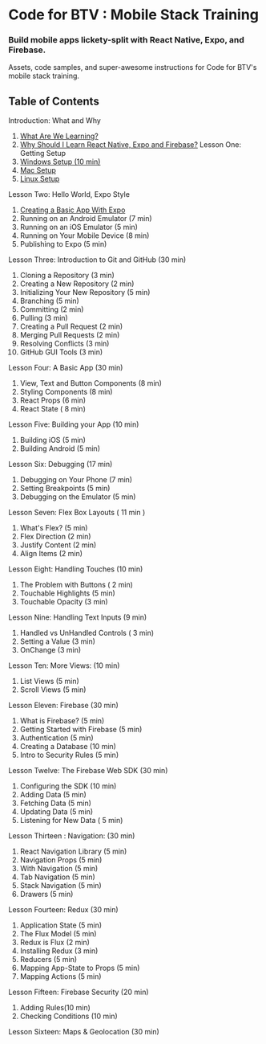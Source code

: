 # Code for BTV : Mobile Stack Training
### Build mobile apps lickety-split with React Native, Expo, and Firebase.

Assets, code samples, and super-awesome instructions for Code for BTV's mobile stack training.

## Table of Contents
Introduction: What and Why
   1. [What Are We Learning?](lesson-00_What-Who-And-Why/01-What-Are-We-Learning.md)
   2. [Why Should I Learn React Native, Expo and Firebase?](lesson-00_What-Who-And-Why/02-Why-Should-I-Learn-React-Native-Expo-and-Firebase.md)
Lesson One: Getting Setup
   1. [Windows Setup (10 min)](lesson-01_Getting-Setup/01-Getting-Setup-On-Windows.md)
   2. [Mac Setup](lesson-01_Getting-Setup/02-Getting-Setup-On-Mac.md)
   3. [Linux Setup](lesson-01_Getting-Setup/03-Getting-Setup-On-Linux.md)

Lesson Two: Hello World, Expo Style
   1. [Creating a Basic App With Expo](lesson-02_Hello_World-Expo-Style/01-Creating-A-Basic-App-With-Expo.md)
   2. Running on an Android Emulator (7 min)
   3. Running on an iOS Emulator (5 min)
   4. Running on Your Mobile Device (8 min)
   5. Publishing to Expo (5 min)

Lesson Three: Introduction to Git and GitHub (30 min)
   1. Cloning a Repository (3 min)
   2. Creating a New Repository (2 min)
   3. Initializing Your New Repository (5 min)
   4. Branching (5 min)
   5. Committing (2 min)
   6. Pulling (3 min)
   7. Creating a Pull Request (2 min)
   8. Merging Pull Requests (2 min)
   9. Resolving Conflicts (3 min)
   10. GitHub GUI Tools (3 min)

Lesson Four: A Basic App (30 min)
   1. View, Text and Button Components (8 min)
   2. Styling Components (8 min)
   3. React Props (6 min)
   4. React State ( 8 min)

Lesson Five: Building your App (10 min)
   1. Building iOS (5 min)
   2. Building Android (5 min)

Lesson Six: Debugging (17 min)
   1. Debugging on Your Phone (7 min)
   2. Setting Breakpoints (5 min)
   3. Debugging on the Emulator (5 min)

Lesson Seven: Flex Box Layouts ( 11 min )
   1. What's Flex? (5 min)
   2. Flex Direction (2 min)
   3. Justify Content (2 min)
   4. Align Items (2 min)

Lesson Eight: Handling Touches (10 min)
   1. The Problem with Buttons ( 2  min)
   2. Touchable Highlights (5 min)
   3. Touchable Opacity (3 min)

Lesson Nine: Handling Text Inputs (9  min)
   1. Handled vs UnHandled Controls ( 3 min)
   2. Setting a Value (3 min)
   3. OnChange (3 min)

Lesson Ten: More Views: (10 min)
   1.  List Views (5 min)
   2. Scroll Views (5 min)

Lesson Eleven: Firebase (30 min)
   1. What is Firebase? (5 min)
   2. Getting Started with Firebase (5 min)
   3. Authentication (5 min)
   4. Creating a Database (10 min)
   5. Intro to Security Rules (5 min)

Lesson Twelve: The Firebase Web SDK (30 min)
   1. Configuring the SDK (10 min)
   2. Adding Data (5 min)
   3. Fetching Data (5 min)
   4. Updating Data (5 min)
   5. Listening for New Data ( 5 min)

Lesson Thirteen : Navigation: (30 min)
   1. React Navigation Library (5 min)
   2. Navigation Props (5 min)
   3. With Navigation (5 min)
   4. Tab Navigation (5 min)
   5. Stack Navigation (5 min)
   6. Drawers (5 min)

Lesson Fourteen: Redux (30 min)
   1. Application State (5 min)
   2. The Flux Model  (5 min)
   3. Redux is Flux  (2 min)
   4. Installing Redux  (3 min)
   5. Reducers  (5 min)
   6. Mapping App-State to Props  (5 min)
   7. Mapping Actions  (5 min)

Lesson Fifteen: Firebase Security (20 min)
   1. Adding Rules(10 min)
   2. Checking Conditions (10 min)

Lesson Sixteen: Maps & Geolocation (30 min)
